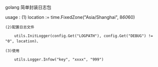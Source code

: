 golang  简单封装日志包

usage :
    (1) 	location := time.FixedZone("Asia/Shanghai", 8*60*60)
    
    (2)配置日志文件
    
    	utils.InitLogger(config.Get("LOGPATH"), config.Get("DEBUG") != "0", location)、
        
    (3)使用
    
        utils.Logger.Infow("key", "xxxx", "999")
        

